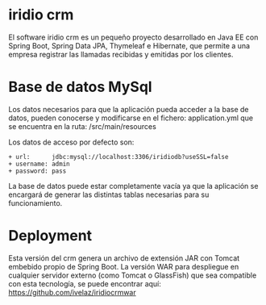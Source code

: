 # iridio crm
El software iridio crm es un pequeño proyecto desarrollado en Java EE con Spring Boot, Spring Data JPA, Thymeleaf e Hibernate, que permite a una empresa registrar las llamadas recibidas y emitidas por los clientes. 

# Base de datos MySql
Los datos necesarios para que la aplicación pueda acceder a la base de datos, pueden conocerse y modificarse en el fichero: application.yml que se encuentra en la ruta: /src/main/resources

Los datos de acceso por defecto son:

    + url:      jdbc:mysql://localhost:3306/iridiodb?useSSL=false
    + username: admin
    + password: pass
    
La base de datos puede estar completamente vacía ya que la aplicación se encargará de generar las distintas tablas necesarias para su funcionamiento.

# Deployment
Esta versión del crm genera un archivo de extensión JAR con Tomcat embebido propio de Spring Boot. La versión WAR para despliegue en cualquier servidor externo (como Tomcat o GlassFish) que sea compatible con esta tecnología, se puede encontrar aquí: https://github.com/ivelaz/iridiocrmwar


